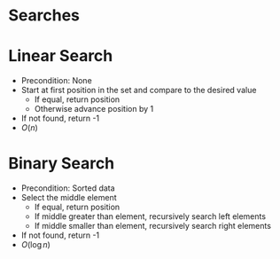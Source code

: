 # Searches

# Linear Search

- Precondition: None
- Start at first position in the set and compare to the desired value
    - If equal, return position
    - Otherwise advance position by 1
- If not found, return -1
- $O(n)$

# Binary Search

- Precondition: Sorted data
- Select the middle element
    - If equal, return position
    - If middle greater than element, recursively search left elements
    - If middle smaller than element, recursively search right elements
- If not found, return -1
- $O(\log n)$